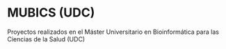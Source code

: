 # MUBICS (UDC)
Proyectos realizados en el Máster Universitario en Bioinformática para las Ciencias de la Salud (UDC) 
